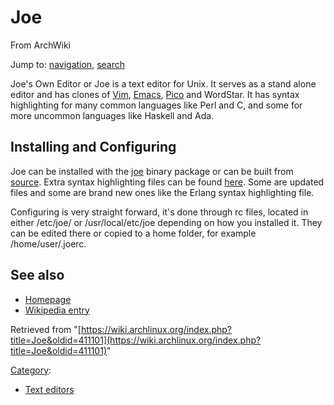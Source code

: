 # Joe

From ArchWiki

Jump to: [navigation](#column-one), [search](#searchInput)

Joe's Own Editor or Joe is a text editor for Unix. It serves as a stand alone editor and has clones of [Vim](/index.php/Vim "Vim"), [Emacs](/index.php/Emacs "Emacs"), [Pico](/index.php/Nano "Nano") and WordStar. It has syntax highlighting for many common languages like Perl and C, and some for more uncommon languages like Haskell and Ada.

## Installing and Configuring

Joe can be installed with the [joe](https://www.archlinux.org/packages/?name=joe) binary package or can be built from [source](http://prdownloads.sourceforge.net/joe-editor/joe-3.7.tar.gz?download). Extra syntax highlighting files can be found [here](https://github.com/cmur2/joe-syntax). Some are updated files and some are brand new ones like the Erlang syntax highlighting file.

Configuring is very straight forward, it's done through rc files, located in either /etc/joe/ or /usr/local/etc/joe depending on how you installed it. They can be edited there or copied to a home folder, for example /home/user/.joerc.

## See also

*   [Homepage](http://joe-editor.sourceforge.net/)
*   [Wikipedia entry](https://en.wikipedia.org/wiki/Joe%27s_Own_Editor "wikipedia:Joe's Own Editor")

Retrieved from "[https://wiki.archlinux.org/index.php?title=Joe&oldid=411101](https://wiki.archlinux.org/index.php?title=Joe&oldid=411101)"

[Category](/index.php/Special:Categories "Special:Categories"):

*   [Text editors](/index.php/Category:Text_editors "Category:Text editors")